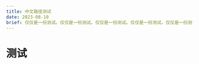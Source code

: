 ```yaml
---
title: 中文路径测试
date: 2023-08-10
brief: 仅仅是一份测试。仅仅是一份测试。仅仅是一份测试。仅仅是一份测试。仅仅是一份测试。仅仅是一份测试。仅仅是一份测试。仅仅是一份测试。仅仅是一份测试。仅仅是一份测试。仅仅是一份测试。仅仅是一份测试。仅仅是一份测试。仅仅是一份测试。仅仅是一份测试。仅仅是一份测试。仅仅是一份测试。仅仅是一份测试。
---
```


# 测试